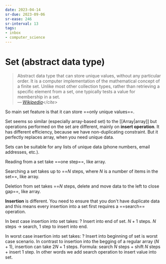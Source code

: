 ```yaml
---
date: 2023-04-14
sr-due: 2023-09-06
sr-ease: 246
sr-interval: 13
tags:
- inbox
- computer_science
---
```


# Set (abstract data type)

> Abstract data type that can store unique values, without any particular order.
> It is a computer implementation of the mathematical concept of a finite set.
> Unlike most other collection types, rather than retrieving a specific element
> from a set, one typically tests a value for membership in a set.\
> — <cite>[Wikipedia](https://en.wikipedia.org/wiki/Set_\(abstract_data_type\))</cite>

So main set feature is that it can store ==only unique values==.
<!--SR:!2023-07-22,3,259-->

Set seems so similar (especially array-based set) to the
[[Array|array]] but operations performed on the set are
different, mainly on **insert operation**. It has different efficiency, because
we have non-duplicating constraint. But it perfectly replaces array, when you
need unique data.

Sets can be suitable for any lists of unique data (phone numbers, email
addresses, etc.).

Reading from a set take ==one step==, like array.
<!--SR:!2023-08-01,13,266-->

Searching a set takes up to ==$N$ steps, where $N$ is a number of items in the
set==, like array.

Deletion from set takes ==$N$ steps, delete and move data to the left to close
gap==, like array.

**Insertion** is different. You need to ensure that you don't have duplicate
data and this means every insertion into a set
first requires a ==search== operation.

In best case insertion into set takes:
?
Insert into end of set. $N + 1$ steps. $N$ steps → search, 1 step to insert into
end.
<!--SR:!2023-07-28,9,246-->

In worst case insertion into set takes:
?
Insert into beginning of set is worst case scenario. In contrast to insertion
into the begging of a regular array ($N+1$), insertion can take $2N + 1$ steps.
Formula: search $N$ steps + shift $N$ steps + insert 1 step. In other words we
add search operation to insert value into set.
